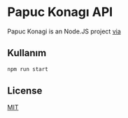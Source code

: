 # Papuc Konagı API

Papuc Konagi is an Node.JS project [via](https://api-papuckonagi.herokuapp.com/swagger/)

## Kullanım

```c#
npm run start
```

## License
[MIT](https://choosealicense.com/licenses/mit/)
